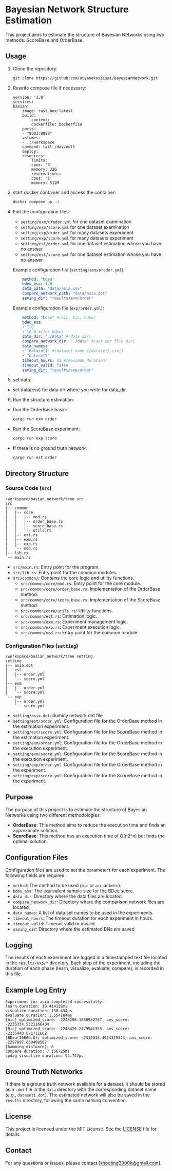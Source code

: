 # Bayesian Network Structure Estimation

This project aims to estimate the structure of Bayesian Networks using two methods: ScoreBase and OrderBase.

## Usage

1. Clone the repository:
    ```sh
    git clone https://github.com/otyanokosaisai/BayesianNetwork.git
    ```
2. Rewrite compose file if necessary:
    ```
    version: '3.8'
    services:
    basian:
        image: rust_box:latest
        build:
            context: .
            dockerfile: Dockerfile
        ports:
        - "8003:8080"
        volumes:
        - .:/workspace
        command: tail /dev/null
        deploy:
        resources:
            limits:
            cpus: '8'
            memory: 32G
            reservations:
            cpus: '1'
            memory: 512M  

    ```
3. start docker container and access the container:
    ```sh
    docker compose up -d
    ```

4. Edit the configuration files:
    - `setting/exm/oreder.yml` for one dataset examination
    - `setting/exm/score.yml` for one dataset examination
    - `setting/exp/order.yml` for many datasets experiment
    - `setting/exp/score.yml` for many datasets experiment
    - `setting/est/order.yml` for one dataset estimation whose you have no answer
    - `setting/est/score.yml` for one dataset estimation whose you have no answer

    Example configuration file (`setting/exm/oreder.yml`):
    ```yaml
        method: "bdeu"
        bdeu_ess: 1.0
        data_path: "data/asia.csv"
        compare_network_path: "data/asia.dot"
        saving_dir: "results/exm/order"
    ```

    Example configuration file (`exp/order.yml`):
    ```yaml
        method: "bdeu" #(aic, bic, bdeu)
        bdeu_ess: 
        - 1.0
        - 10.0 #(for bdeu)
        data_dir: "./data" #(data dir)
        compare_network_dir: "./data" #(ans dot file dir)
        data_names:
        - "dataset1" #(dataset name ({dataset}.csv))
        - "dataset2"
        timeout_hours: 12 #(maximum_duration)
        timeout_valid: false
        saving_dir: "results/exp/order"
    ```
5. set data:
- set data(csv) for data dir where you write for data_dir.


6. Run the structure estimation: 
- Run the OrderBase basic:
    ```sh
    cargo run exm order
    ```

- Run the ScoreBase experiment:
    ```sh
    cargo run exp score
    ```

- If there is no ground truth network:
    ```sh
    cargo run est order
    ```

## Directory Structure
### Source Code (`src`)

```
/workspace/basian_network/tree src
src
|-- common
|   |-- core
|   |   |-- mod.rs
|   |   |-- order_base.rs
|   |   |-- score_base.rs
|   |   `-- utils.rs
|   |-- est.rs
|   |-- exm.rs
|   |-- exp.rs
|   `-- mod.rs
|-- lib.rs
`-- main.rs
```

- `src/main.rs`: Entry point for the program.
- `src/lib.rs`: Entry point for the common modules.
- `src/common/`: Contains the core logic and utility functions.
  - `src/common/core/mod.rs`: Entry point for the core module.
  - `src/common/core/order_base.rs`: Implementation of the OrderBase method.
  - `src/common/core/score_base.rs`: Implementation of the ScoreBase method.
  - `src/common/core/utils.rs`: Utility functions.
  - `src/common/est.rs`: Estimation logic.
  - `src/common/exm.rs`: Experiment management logic.
  - `src/common/exp.rs`: Experiment execution logic.
  - `src/common/mod.rs`: Entry point for the common module.

### Configuration Files (`setting`)

```
/workspace/basian_network/tree setting
setting
|-- asia.dot
|-- est
|   |-- order.yml
|   `-- score.yml
|-- exm
|   |-- order.yml
|   `-- score.yml
`-- exp
    |-- order.yml
    `-- score.yml
```

- `setting/asia.dot`: dummy network dot file.
- `setting/est/order.yml`: Configuration file for the OrderBase method in the estimation experiment.
- `setting/est/score.yml`: Configuration file for the ScoreBase method in the estimation experiment.
- `setting/exm/order.yml`: Configuration file for the OrderBase method in the execution experiment.
- `setting/exm/score.yml`: Configuration file for the ScoreBase method in the execution experiment.
- `setting/exp/order.yml`: Configuration file for the OrderBase method in the experiment.
- `setting/exp/score.yml`: Configuration file for the ScoreBase method in the experiment.


## Purpose

The purpose of this project is to estimate the structure of Bayesian Networks using two different methodologies:
- **OrderBase**: This method aims to reduce the execution time and finds an approximate solution.
- **ScoreBase**: This method has an execution time of O(n2^n) but finds the optimal solution.

## Configuration Files

Configuration files are used to set the parameters for each experiment. The following fields are required:

- `method`: The method to be used (`bic` or `aic` or `bdeu`).
- `bdeu_ess`: The equivalent sample size for the BDeu score.
- `data_dir`: Directory where the data files are located.
- `compare_network_dir`: Directory where the comparison network files are located.
- `data_names`: A list of data set names to be used in the experiments.
- `timeout_hours`: The timeout duration for each experiment in hours.
- `timeout_valid`: Timeout valid or invalid
- `saving_dir`: Directory where the estimated BNs are saved

## Logging

The results of each experiment are logged in a timestamped text file located in the `results/exp/*` directory. Each step of the experiment, including the duration of each phase (learn, visualize, evaluate, compare), is recorded in this file.

## Example Log Entry

```text
Experiment for asia completed successfully.
learn duration: 19.414118ms
visualize duration: 158.434µs
evaluate duration: 1.554104ms
[Aic] optimized_score: -2248296.1850932767, ans_score: -2235334.5321166404
[Bic] optimized_score: -2248420.2479541353, ans_score: -2235440.871711662
[BDeu(10000.0)] optimized_score: -2312015.4954329343, ans_score: -2297897.630498507
[hamming_distance]: 6
compare duration: 7.166725ms
cpdag visualize duration: 94.747µs
```

## Ground Truth Networks

If there is a ground truth network available for a dataset, it should be stored as a `.dot` file in the `data` directory with the corresponding dataset name (e.g., `dataset1.dot`). The estimated network will also be saved in the `results` directory, following the same naming convention.

## License

This project is licensed under the MIT License. See the [LICENSE](LICENSE) file for details.

## Contact

For any questions or issues, please contact [shooting3000k@gmail.com].
